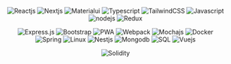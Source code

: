 
<div align="center">

  <a>![Reactjs](https://img.shields.io/badge/React.js-4.5/5-success)</a>
  <a>![Nextjs](https://img.shields.io/badge/Next.js-4.5/5-success)</a>
  <a>![Materialui](https://img.shields.io/badge/MUI-4.5/5-success)</a>
  <a>![Typescript](https://img.shields.io/badge/Typescript-4.5/5-success)</a>
  <a>![TailwindCSS](https://img.shields.io/badge/Tailwind-4.5/5-success)</a>
  <a>![Javascript](https://img.shields.io/badge/Javascript-4.5/5-success)</a>
  <a>![nodejs](https://img.shields.io/badge/Node.js-4/5-success)</a>
  <a>![Redux](https://img.shields.io/badge/Redux-4/5-success)</a>
  
</div>


<div align="center">

  <a>![Express.js](https://img.shields.io/badge/Express.js-3.5/5-yellow)</a>
  <a>![Bootstrap](https://img.shields.io/badge/Bootstrap-3.5/5-yellow)</a>
  <a>![PWA](https://img.shields.io/badge/PWA-3.5/5-yellow)</a>
  <a>![Webpack](https://img.shields.io/badge/Webpack-3.5/5-yellow)</a>
  <a>![Mochajs](https://img.shields.io/badge/Mocha.js-3/5-yellow)</a>
  <a>![Docker](https://img.shields.io/badge/Docker-3/5-yellow)</a>
  <a>![Spring](https://img.shields.io/badge/Spring-3/5-yellow)</a>
  <a>![Linux](https://img.shields.io/badge/Linux-2.5/5-yellow)</a>
  <a>![Nestjs](https://img.shields.io/badge/Nest.js-2.5/5-yellow)</a>
  <a>![Mongodb](https://img.shields.io/badge/MongoDB-2.5/5-yellow)</a>
  <a>![SQL](https://img.shields.io/badge/SQL-2/5-yellow)</a>
  <a>![Vuejs](https://img.shields.io/badge/Vue.js-2/5-yellow)</a>
  
</div>


<div align="center">

  <a>![Solidity](https://img.shields.io/badge/Solidity-1.5/5-red)</a>
  
</div>
